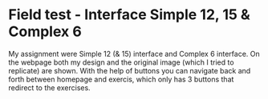 # Field test - Interface Simple 12, 15 & Complex 6

My assignment were Simple 12 (& 15) interface and Complex 6 interface. On the webpage both my design and the original image (which I tried to replicate) are shown. With the help of buttons you can navigate back and forth between homepage and exercis, which only has 3 buttons that redirect to the exercises.

